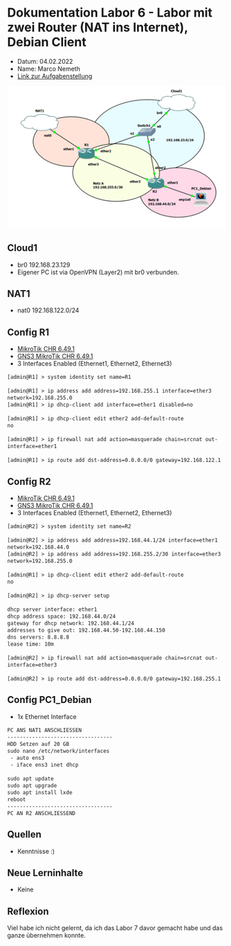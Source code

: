 # Dokumentation Labor 6 - Labor mit zwei Router (NAT ins Internet), Debian Client

 - Datum: 04.02.2022
 - Name: Marco Nemeth
 - [Link zur Aufgabenstellung](https://gitlab.com/ch-tbz-it/Stud/m129/-/tree/main/07_GNS3%20Labor%20Anforderungen#7-labor-6-labor-mit-zwei-router-nat-ins-internet-debian-client)

![GNS3 Screenshot meines Labors](../images/Labor6.png)

## Cloud1
 - br0 192.168.23.129
 - Eigener PC ist via OpenVPN (Layer2) mit br0 verbunden. 

## NAT1
 - nat0 192.168.122.0/24

## Config R1
 - [MikroTik CHR 6.49.1](https://mikrotik.com/download/archive)
 - [GNS3 MikroTik CHR 6.49.1](https://gns3.com/marketplace/appliances/mikrotik-cloud-hosted-router)
 - 3 Interfaces Enabled (Ethernet1, Ethernet2, Ethernet3)
```
[admin@R1] > system identity set name=R1

[admin@R1] > ip address add address=192.168.255.1 interface=ether3 network=192.168.255.0
[admin@R1] > ip dhcp-client add interface=ether1 disabled=no

[admin@R1] > ip dhcp-client edit ether2 add-default-route
no

[admin@R1] > ip firewall nat add action=masquerade chain=srcnat out-interface=ether1

[admin@R1] > ip route add dst-address=0.0.0.0/0 gateway=192.168.122.1
```

## Config R2
 - [MikroTik CHR 6.49.1](https://mikrotik.com/download/archive)
 - [GNS3 MikroTik CHR 6.49.1](https://gns3.com/marketplace/appliances/mikrotik-cloud-hosted-router)
 - 3 Interfaces Enabled (Ethernet1, Ethernet2, Ethernet3)
```
[admin@R2] > system identity set name=R2

[admin@R2] > ip address add address=192.168.44.1/24 interface=ether1 network=192.168.44.0
[admin@R2] > ip address add address=192.168.255.2/30 interface=ether3 network=192.168.255.0

[admin@R1] > ip dhcp-client edit ether2 add-default-route
no

[admin@R2] > ip dhcp-server setup

dhcp server interface: ether1
dhcp address space: 192.168.44.0/24
gateway for dhcp network: 192.168.44.1/24
addresses to give out: 192.168.44.50-192.168.44.150
dns servers: 8.8.8.8
lease time: 10m

[admin@R2] > ip firewall nat add action=masquerade chain=srcnat out-interface=ether3

[admin@R2] > ip route add dst-address=0.0.0.0/0 gateway=192.168.255.1
```

## Config PC1_Debian
- 1x Ethernet Interface
```
PC ANS NAT1 ANSCHLIESSEN
----------------------------------
HDD Setzen auf 20 GB
sudo nano /etc/network/interfaces
 - auto ens3
 - iface ens3 inet dhcp

sudo apt update
sudo apt upgrade
sudo apt install lxde
reboot
----------------------------------
PC AN R2 ANSCHLIESSEND
```

## Quellen
 - Kenntnisse :)

## Neue Lerninhalte
 - Keine

## Reflexion
Viel habe ich nicht gelernt, da ich das Labor 7 davor gemacht habe und das ganze übernehmen konnte.